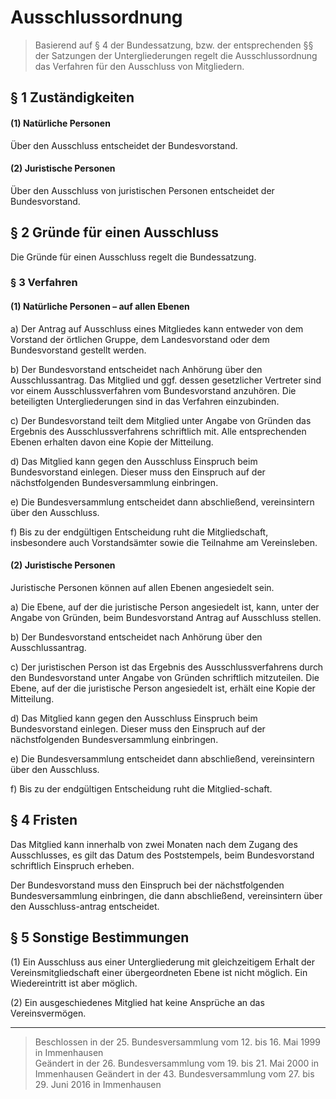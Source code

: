 # Ausschlussordnung

> Basierend auf § 4 der Bundessatzung, bzw. der entsprechenden §§ der Satzungen der Untergliederungen regelt die Ausschlussordnung das Verfahren für den Ausschluss von Mitgliedern.

## § 1	Zuständigkeiten

#### (1)	Natürliche Personen
Über den Ausschluss entscheidet der Bundesvorstand.

#### (2)	Juristische Personen
Über den Ausschluss von juristischen Personen entscheidet der Bundesvorstand.

## § 2	Gründe für einen Ausschluss
Die Gründe für einen Ausschluss regelt die Bundessatzung.

### § 3	Verfahren

#### (1)	Natürliche Personen – auf allen Ebenen

a) Der Antrag auf Ausschluss eines Mitgliedes kann entweder von dem Vorstand der örtlichen Gruppe, dem Landesvorstand oder dem Bundesvorstand gestellt werden.

b) Der Bundesvorstand entscheidet nach Anhörung über den Ausschlussantrag. Das Mitglied und ggf. dessen gesetzlicher Vertreter sind vor einem Ausschlussverfahren vom Bundesvorstand anzuhören. Die beteiligten Untergliederungen sind in das Verfahren einzubinden.

c) Der Bundesvorstand teilt dem Mitglied unter Angabe von Gründen das Ergebnis des Ausschlussverfahrens schriftlich mit. Alle entsprechenden Ebenen erhalten davon eine Kopie der Mitteilung.

d) Das Mitglied kann gegen den Ausschluss Einspruch beim Bundesvorstand einlegen. Dieser muss den Einspruch auf der nächstfolgenden Bundesversammlung einbringen.

e) Die Bundesversammlung entscheidet dann abschließend, vereinsintern über den Ausschluss.

f) Bis zu der endgültigen Entscheidung ruht die Mitgliedschaft, insbesondere auch Vorstandsämter sowie die Teilnahme am Vereinsleben.

#### (2)	Juristische Personen

Juristische Personen können auf allen Ebenen angesiedelt sein.

a) Die Ebene, auf der die juristische Person angesiedelt ist, kann, unter der Angabe von Gründen, beim Bundesvorstand Antrag auf Ausschluss stellen.

b) Der Bundesvorstand entscheidet nach Anhörung über den Ausschlussantrag.

c) Der juristischen Person ist das Ergebnis des Ausschlussverfahrens durch den Bundesvorstand unter Angabe von Gründen schriftlich mitzuteilen. Die Ebene, auf der die juristische Person angesiedelt ist, erhält eine Kopie der Mitteilung.

d) Das Mitglied kann gegen den Ausschluss Einspruch beim Bundesvorstand einlegen. Dieser muss den Einspruch auf der nächstfolgenden Bundesversammlung einbringen.

e) Die Bundesversammlung entscheidet dann abschließend, vereinsintern über den Ausschluss.

f) Bis zu der endgültigen Entscheidung ruht die Mitglied-schaft.

## § 4 Fristen
Das Mitglied kann innerhalb von zwei Monaten nach dem Zugang des Ausschlusses, es gilt das Datum des Poststempels, beim Bundesvorstand schriftlich Einspruch erheben.

Der Bundesvorstand muss den Einspruch bei der nächstfolgenden Bundesversammlung einbringen, die dann abschließend, vereinsintern über den Ausschluss-antrag entscheidet.

## § 5 Sonstige Bestimmungen
(1)	Ein Ausschluss aus einer Untergliederung mit gleichzeitigem Erhalt der Vereinsmitgliedschaft einer übergeordneten Ebene ist nicht möglich. Ein Wiedereintritt ist aber möglich.

(2)	Ein ausgeschiedenes Mitglied hat keine Ansprüche an das Vereinsvermögen.

----

> Beschlossen in der 25. Bundesversammlung vom 12. bis 16. Mai 1999 in Immenhausen  
Geändert in der 26. Bundesversammlung vom 19. bis 21. Mai 2000 in Immenhausen
Geändert in der 43. Bundesversammlung vom 27. bis 29. Juni 2016 in Immenhausen
